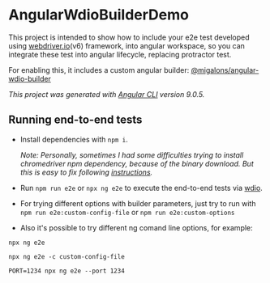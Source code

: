 # AngularWdioBuilderDemo

This project is intended to show how to include your e2e test developed using [webdriver.io](http://webdriver.io)(v6) framework, into angular workspace, so you can integrate these test into angular lifecycle, replacing protractor test.

For enabling this, it includes a custom angular builder: [@migalons/angular-wdio-builder](http://github.com/migalons/angular-wdio-builder)


_This project was generated with [Angular CLI](https://github.com/angular/angular-cli) version 9.0.5._

## Running end-to-end tests

- Install dependencies with `npm i`.

    _Note: Personally, sometimes I had some difficulties trying to install chromedriver npm dependency, because of the binary download. But this is easy to fix following [instructions](https://github.com/giggio/node-chromedriver)._

- Run `npm run e2e` or `npx ng e2e` to execute the end-to-end tests via [wdio](http://www.webdriver.io/).

- For trying different options with builder parameters, just try to run with `npm run e2e:custom-config-file` or `npm run e2e:custom-options`

- Also it's possible to try different ng comand line options, for example:
```shell script
npx ng e2e
```
```
npx ng e2e -c custom-config-file
```
```
PORT=1234 npx ng e2e --port 1234
```

